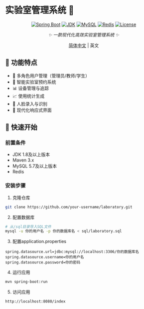 # 实验室管理系统 🔬

<div align="center">

[![Spring Boot](https://img.shields.io/badge/Spring%20Boot-2.4.2-brightgreen.svg)](https://spring.io/projects/spring-boot)
[![JDK](https://img.shields.io/badge/JDK-1.8-orange.svg)](https://www.oracle.com/java/technologies/javase/javase-jdk8-downloads.html)
[![MySQL](https://img.shields.io/badge/MySQL-5.7+-blue.svg)](https://www.mysql.com/)
[![Redis](https://img.shields.io/badge/Redis-最新版本-red.svg)](https://redis.io/)
[![License](https://img.shields.io/badge/License-MIT-yellow.svg)](LICENSE)

_✨ 一款现代化高效实验室管理系统 ✨_

[简体中文](./README.zh-CN.md) | 英文

</div>

## 🌟 功能特点

- 🔐 多角色用户管理（管理员/教师/学生）
- 📅 智能实验室预约系统
- 📊 设备管理与追踪
- 📈 使用统计生成
- 🔔 人脸录入与识别
- 🎨 现代化响应式界面

## 🚀 快速开始

### 前置条件

- JDK 1.8及以上版本
- Maven 3.x
- MySQL 5.7及以上版本
- Redis

### 安装步骤

1. 克隆仓库
```bash
git clone https://github.com/your-username/laboratory.git
```

2. 配置数据库
```bash
# 从/sql目录导入SQL文件
mysql -u 你的用户名 -p 你的数据库名 < sql/laboratory.sql
```

3. 配置application.properties
```properties
spring.datasource.url=jdbc:mysql://localhost:3306/你的数据库名
spring.datasource.username=你的用户名
spring.datasource.password=你的密码
```

4. 运行应用
```bash
mvn spring-boot:run
```

5. 访问应用
```
http://localhost:8080/index
```
